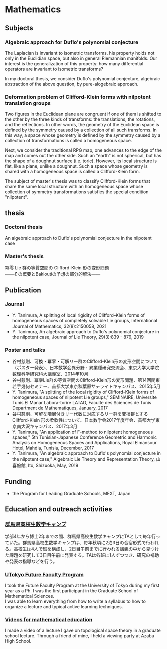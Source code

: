 # Mathematics

## Subjects

### Algebraic approach for Duflo's polynomial conjecture

The Laplacian is invariant to isometric transforms. his property holds not only in the Euclidian space, but also in general Riemannian manifolds.
Our interest is the generalization of this property: how many differential operators are invariant to isometric transforms?

In my doctoral thesis, we consider Duflo's polynomial conjecture, algebraic abstraction of the above question, by pure-alogebraic approach.

### Deformation problem of Clifford-Klein forms with nilpotent translation groups

Two figures in the Euclidean plane are congruent if one of them is shifted to the other by the three kinds of transforms: the translations, the rotations, and the reflections.
In other words, the geometry of the Euclidean space is defined by the symmetry caused by a collection of all such transforms.
In this way, a space whose geometry is defined by the symmetry caused by a collection of transformations is called a homogeneous space.

Next, we consider the traditional RPG map, one advances to the edge of the map and comes out the other side.
Such an "earth" is not spherical, but has the shape of a doughnut surface (i.e. toric).
However, its local structure is flat, like a plane, unlike a doughnut.
Such a space whose geometry is shared with a homogeneous space is called a Clifford-Klein form.

The subject of master's thesis was to classify Clifford-Klein forms that share the same local structure with an homogeneous space
whose collection of symmetry transformations satisfies the special condition "nilpotent".

## thesis

### Doctoral thesis

An algebraic approach to Duflo's polynomial conjecture in the nilpotent case

### Master's thesis

冪零 Lie 群の等質空間の Clifford-Klein 形の変形問題  
——その概要とBakloutiの予想の部分的解決——

## Publication

### Journal

- Y. Tanimura, A splitting of local rigidity of Clifford–Klein forms of homogeneous spaces of completely solvable Lie groups, International Journal of Mathematics, 32(8):2150058, 2021
- Y. Tanimura, An algebraic approach to Duflo's polynomial conjecture in the nilpotent case, Journal of Lie Theory, 29(3):839 - 879, 2019

### Poster and talks

- 谷村慈則、可換・冪零・可解リー群のClifford-Klein形の変形空間について（ポスター発表）、日本数学会異分野・異業種研究交流会、東京大学大学院数理科学研究科大講義室、2014年10月
- 谷村慈則、冪零Lie群の等質空間のClifford-Klein形の変形問題、第14回関東若手幾何セミナー、首都大学東京秋葉原サテライトキャンパス、2015年5月
- Y. Tanimura, "A splitting of the local rigidity of Clifford-Klein forms of homogeneous spaces of nilpotent Lie groups," SEMINAIRE, Universite Tunis El Manar Labora-torire LATAO, Faculte des Sciences de Tunis Department de Mathematiques, January, 2017
- 谷村慈則、可解な階層付きリー代数に対応するリー群を変換群とする Clifford-Klein 形の柔軟性について、日本数学会2017年度年会、首都大学東京南大沢キャンパス、2017年3月
- Y. Tanimura, "An application of F-method to nilpotent homogeneous spaces," 5th Tunisian-Japanese Conference Geometric and Harmonic Analysis on Homogeneous Spaces and Applications, Royal Elmansour Hotel, Mahdia, Tunisia, December, 2017
- Y. Tanimura, "An algebraic approach to Duflo's polynomial conjecture in the nilpotent case," Algebraic Lie Theory and Representation Theory, 山喜旅館, Ito, Shizuoka, May, 2019

## Funding

- the Program for Leading Graduate Schools, MEXT, Japan

## Education and outreach activities

### [群馬県高校生数学キャンプ](http://www.ms.u-tokyo.ac.jp/tambara/mathcamp-for-highschool/index.html)

学部4年から博士2年までの間、群馬県高校生数学キャンプにTAとして毎年行っていた。群馬県高校生数学キャンプは、毎年秋頃に2泊3日の合宿形式で行われる。高校生は4人で班を構成し、2日目午前までに行われる講義の中から見つけた課題を研究して3日目午前に発表する。TAは各班に1人ずつつき、研究の補助や発表の指導などを行う。

### [UTokyo Future Faculty Program](https://www.utokyofd.com/ffp/)

I took the Future Faculty Program at the University of Tokyo during my first year as a Ph. I was the first participant in the Graduate School of Mathematical Sciences.  
I was able to learn everything from how to write a syllabus to how to organize a lecture and typical active learning techniques.

### [Videos for mathematical education](https://ytanimura.github.io/yotabaito/works/movie)

I made a video of a lecture I gave on topological space theory in a graduate school lecture. Through a friend of mine, I held a viewing party at Azabu High School.  
